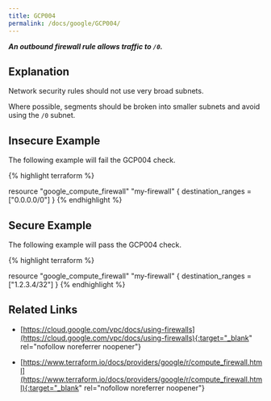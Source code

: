 ```yaml
---
title: GCP004
permalink: /docs/google/GCP004/
---
```


***An outbound firewall rule allows traffic to `/0`.***

## Explanation


Network security rules should not use very broad subnets.

Where possible, segments should be broken into smaller subnets and avoid using the <code>/0</code> subnet.



## Insecure Example

The following example will fail the GCP004 check.

{% highlight terraform %}

resource "google_compute_firewall" "my-firewall" {
	destination_ranges = ["0.0.0.0/0"]
}
{% endhighlight %}



## Secure Example

The following example will pass the GCP004 check.

{% highlight terraform %}

resource "google_compute_firewall" "my-firewall" {
	destination_ranges = ["1.2.3.4/32"]
}
{% endhighlight %}


## Related Links


- [https://cloud.google.com/vpc/docs/using-firewalls](https://cloud.google.com/vpc/docs/using-firewalls){:target="_blank" rel="nofollow noreferrer noopener"}

- [https://www.terraform.io/docs/providers/google/r/compute_firewall.html](https://www.terraform.io/docs/providers/google/r/compute_firewall.html){:target="_blank" rel="nofollow noreferrer noopener"}

